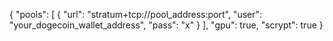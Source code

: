 {
  "pools": [
    {
      "url": "stratum+tcp://pool_address:port",
      "user": "your_dogecoin_wallet_address",
      "pass": "x"
    }
  ],
  "gpu": true,
  "scrypt": true
}
